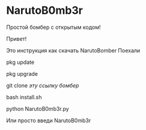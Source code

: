 # NarutoB0mb3r
Простой бомбер с открытым кодом!

Привет!

Это инструкция как скачать NarutoBomber
Поехали

pkg update

pkg upgrade

git clone *эту ссылку бомбер*

bash install.sh

python NarutoB0mb3r.py

Или просто введи NarutoB0mb3r
